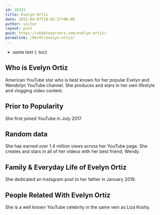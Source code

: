 ```yaml
---
id: 16331
title: Evelyn Ortiz
date: 2021-04-07T18:02:17+00:00
author: victor
layout: post
guid: https://ukdataservers.com/evelyn-ortiz/
permalink: /04/07/evelyn-ortiz/
---
```


* some text
{: toc}


## Who is Evelyn Ortiz



American YouTube star who is best known for her popular Evelyn and Wendolyn YouTube channel. She produces and stars in her own lifestyle and vlogging video content.

                
                
                
## Prior to Popularity



She first joined YouTube in July 2017.

                
                
                
## Random data



She has earned over 1.4 million views across her YouTube page. She creates and stars in all of her videos with her best friend, Wendy.

                
                
                
## Family & Everyday Life of Evelyn Ortiz



She dedicated an Instagram post to her father in January 2019.

                
                
                
## People Related With Evelyn Ortiz



She is a well known YouTube celebrity in the same vein as Liza Koshy.

                
              
            
          
          
          